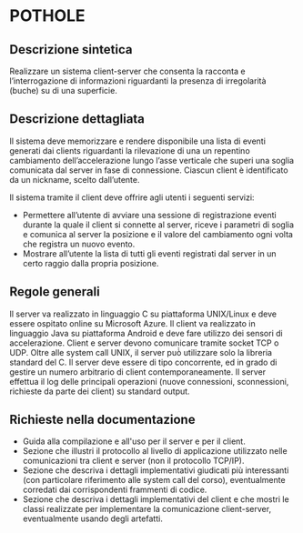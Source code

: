 # POTHOLE

## Descrizione sintetica
Realizzare un sistema client-server che consenta la racconta e l’interrogazione di informazioni riguardanti la presenza di irregolarità (buche) su di una superficie.

## Descrizione dettagliata
Il sistema deve memorizzare e rendere disponibile una lista di eventi generati dai clients riguardanti la rilevazione di una un repentino cambiamento dell’accelerazione lungo l’asse verticale che superi una soglia comunicata dal server in fase di connessione. Ciascun client è identificato da un nickname, scelto dall’utente.

Il sistema tramite il client deve offrire agli utenti i seguenti servizi:
- Permettere all’utente di avviare una sessione di registrazione eventi durante la quale il client si connette al server, riceve i parametri di soglia e comunica al server la posizione e il valore del cambiamento ogni volta che registra un nuovo evento.
- Mostrare all’utente la lista di tutti gli eventi registrati dal server in un certo raggio dalla propria posizione.

## Regole generali
Il server va realizzato in linguaggio C su piattaforma UNIX/Linux e deve essere ospitato online su Microsoft Azure. Il client va realizzato in linguaggio Java su piattaforma Android e deve fare utilizzo dei sensori di accelerazione. Client e server devono comunicare tramite socket TCP o UDP. Oltre alle system call UNIX, il server può̀ utilizzare solo la libreria standard del C. Il server deve essere di tipo concorrente, ed in grado di gestire un numero arbitrario di client contemporaneamente. Il server effettua il log delle principali operazioni (nuove connessioni, sconnessioni, richieste da parte dei client) su standard output.

## Richieste nella documentazione
- Guida alla compilazione e all'uso per il server e per il client.
- Sezione che illustri il protocollo al livello di applicazione utilizzato nelle comunicazioni tra client e server (non il protocollo TCP/IP).
- Sezione che descriva i dettagli implementativi giudicati più interessanti (con particolare riferimento alle system call del corso), eventualmente corredati dai corrispondenti frammenti di codice.
- Sezione che descriva i dettagli implementativi del client e che mostri le classi realizzate per implementare la comunicazione client-server, eventualmente usando degli artefatti.
